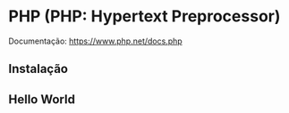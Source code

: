 # PHP (PHP: Hypertext Preprocessor)

Documentação: https://www.php.net/docs.php

## Instalação

## Hello World

